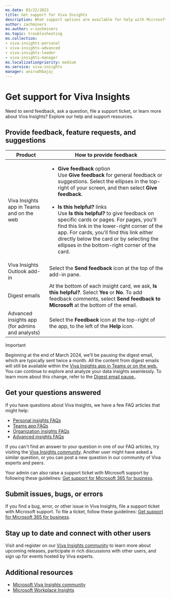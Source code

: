 ```yaml
---
ms.date: 03/22/2023
title: Get support for Viva Insights
description: What support options are available for help with Microsoft Viva Insights 
author: zachminers
ms.author: v-zachminers
ms.topic: troubleshooting
ms.collection: 
- viva-insights-personal
- viva-insights-advanced
- viva-insights-leader
- viva-insights-manager
ms.localizationpriority: medium 
ms.service: viva-insights
manager: anirudhbajaj
---
```


# Get support for Viva Insights

Need to send feedback, ask a question, file a support ticket, or learn more about Viva Insights? Explore our help and support resources.

## Provide feedback, feature requests, and suggestions  

|Product|How to provide feedback |
|------|------|
|Viva Insights app in Teams and on the web| <ul><li>**Give feedback** option<br>Use **Give feedback** for general feedback or suggestions. Select the ellipses in the top-right of your screen, and then select **Give feedback**. <br><br><li>**Is this helpful?** links<br>Use **Is this helpful?** to give feedback on specific cards or pages. For pages, you'll find this link in the lower-right corner of the app. For cards, you'll find this link either directly below the card or by selecting the ellipses in the bottom-right corner of the card.
|Viva Insights Outlook add-in|Select the **Send feedback** icon at the top of the add-in pane.|
|Digest emails| At the bottom of each insight card, we ask, **Is this helpful?**. Select **Yes** or **No**. To add feedback comments, select **Send feedback to Microsoft** at the bottom of the email.
|Advanced insights app (for admins and analysts)|Select the **Feedback** icon at the top-right of the app, to the left of the **Help** icon.

>[!Important]
>Beginning at the end of March 2024, we’ll be pausing the digest email, which are typically sent twice a month. All the content from digest emails will still be available within the [Viva Insights app in Teams or on the web.](https://support.microsoft.com/topic/viva-insights-app-in-teams-and-on-the-web-f07f80a1-177d-4541-9185-31493b74fc0f) You can continue to explore and analyze your data insights seamlessly. To learn more about this change, refer to the [Digest email pause.](/Viva/insights/personal/reference/digest-pause).

## Get your questions answered

If you have questions about Viva Insights, we have a few FAQ articles that might help: 

* [Personal insights FAQs](./personal/overview/mya-faq.md)
* [Teams app FAQs](./personal/teams/faq.md)
* [Organization insights FAQs](./org-team-insights/org-insights-faqs.md)
* [Advanced insights FAQs](./advanced/reference/faq.md)

If you can't find an answer to your question in one of our FAQ articles, try visiting the [Viva Insights community](https://techcommunity.microsoft.com/t5/viva-insights/ct-p/VivaInsights). Another user might have asked a similar question, or you can post a new question in our community of Viva experts and peers.

Your admin can also raise a support ticket with Microsoft support by following these guidelines: [Get support for Microsoft 365 for business](/microsoft-365/admin/get-help-support).

## Submit issues, bugs, or errors

If you find a bug, error, or other issue in Viva Insights, file a support ticket with Microsoft support. To file a ticket, follow these guidelines: [Get support for Microsoft 365 for business](/microsoft-365/admin/get-help-support).

## Stay up to date and connect with other users

Visit and register on our [Viva Insights community](https://techcommunity.microsoft.com/t5/viva-insights/ct-p/VivaInsights) to learn more about upcoming releases, participate in rich discussions with other users, and sign up for events hosted by Viva experts.

## Additional resources

* [Microsoft Viva Insights community](https://techcommunity.microsoft.com/t5/viva-insights/ct-p/VivaInsights)
* [Microsoft Workplace Insights](https://insights.office.com/)

